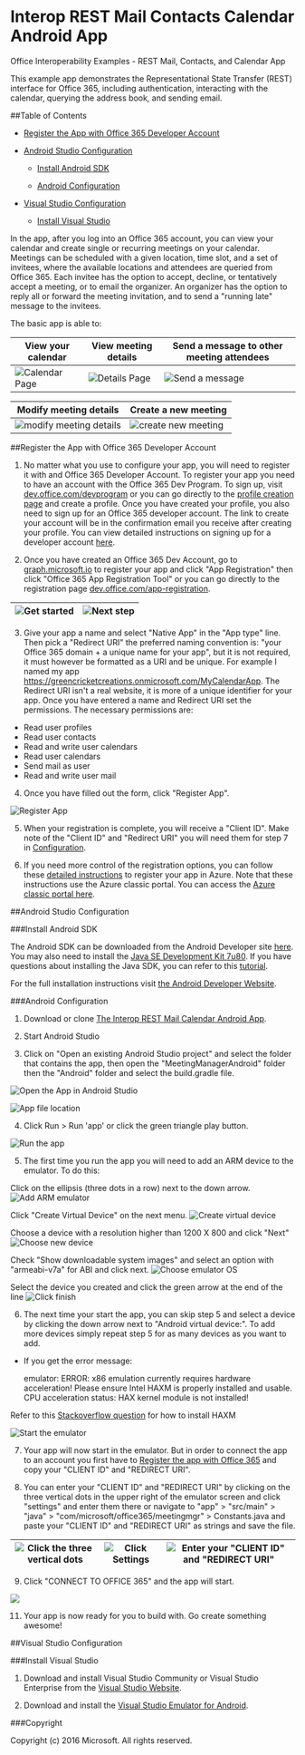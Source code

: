 # Interop REST Mail Contacts Calendar Android App

Office Interoperability Examples - REST Mail, Contacts, and Calendar App

This example app demonstrates the Representational State Transfer (REST) interface for Office 365, including authentication, interacting with the calendar, querying the address book, and sending email. 

##Table of Contents

* [Register the App with Office 365 Developer Account](#register-the-app-with-office-365-developer-account)

* [Android Studio Configuration](#android-studio-configuration)

  * [Install Android SDK](#install-android-sdk)

  * [Android Configuration](#android-configuration)

* [Visual Studio Configuration](#visual-studio-configuration)
  
  * [Install Visual Studio](#install-visual-studio)

In the app, after you log into an Office 365 account, you can view your calendar and create single or recurring meetings on your calendar. Meetings can be scheduled with a given location, time slot, and a set of invitees, where the available locations and attendees are queried from Office 365. Each invitee has the option to accept, decline, or tentatively accept a meeting, or to email the organizer. An organizer has the option to reply all or forward the meeting invitation, and to send a "running late" message to the invitees.

The basic app is able to:

View your calendar | View meeting details | Send a message to other meeting attendees
--- | --- | ---
![Calendar Page](/img/app-calendar.jpg) | ![Details Page](/img/app-meeting-details.jpg) | ![Send a message](/img/app-reply-all.jpg)

Modify meeting details | Create a new meeting
--- | ---
![modify meeting details](/img/app-modify-meeting.jpg) | ![create new meeting](/img/app-create-meeting.jpg)

##Register the App with Office 365 Developer Account

1. No matter what you use to configure your app, you will need to register it with and Office 365 Developer Account. To register your app you need to have an account with the Office 365 Dev Program. To sign up, visit [dev.office.com/devprogram](http://dev.office.com/devprogram) or you can go directly to the [profile creation page](https://profile.microsoft.com/RegSysProfileCenter/wizardnp.aspx?wizid=14b845d0-938c-45af-b061-f798fbb4d170&lcid=1033) and create a profile. Once you have created your profile, you also need to sign up for an Office 365 developer account. The link to create your account will be in the confirmation email you receive after creating your profile. You can view detailed instructions on signing up for a developer account [here](https://msdn.microsoft.com/en-us/library/office/fp179924.aspx#o365_signup).

2. Once you have created an Office 365 Dev Account, go to [graph.microsoft.io](http://graph.microsoft.io/en-us/) to register your app and click "App Registration" then click "Office 365 App Registration Tool" or you can go directly to the registration page [dev.office.com/app-registration](http://dev.office.com/app-registration).

  ![Get started](/img/ms-graph-get-started.jpg) | ![Next step](/img/ms-graph-get-started-2.jpg)
  --- | ---

3. Give your app a name and select "Native App" in the "App type" line. Then pick a "Redirect URI" the preferred naming convention is: "your Office 365 domain + a unique name for your app", but it is not required, it must however be formatted as a URI and be unique. For example I named my app https://greencricketcreations.onmicrosoft.com/MyCalendarApp. The Redirect URI isn't a real website, it is more of a unique identifier for your app. Once you have entered a name and Redirect URI set the permissions. The necessary permissions are:

  * Read user profiles
  * Read user contacts
  * Read and write user calendars
  * Read user calendars
  * Send mail as user
  * Read and write user mail

4. Once you have filled out the form, click "Register App".

  ![Register App](/img/ms-graph-get-started-3.jpg)

5. When your registration is complete, you will receive a "Client ID". Make note of the "Client ID" and "Redirect URI" you will need them for step 7 in [Configuration](#configuration).

6. If you need more control of the registration options, you can follow these [detailed instructions](https://github.com/jasonjoh/office365-azure-guides/blob/master/RegisterAnAppInAzure.md) to register your app in Azure. Note that these instructions use the Azure classic portal. You can access the [Azure classic portal here](https://manage.windowsazure.com/).

##Android Studio Configuration

###Install Android SDK

The Android SDK can be downloaded from the Android Developer site [here](http://developer.android.com/sdk/index.html). You may also need to install the [Java SE Development Kit 7u80](http://www.oracle.com/technetwork/java/javase/downloads/jdk7-downloads-1880260.html). If you have questions about installing the Java SDK, you can refer to this [tutorial](http://www.wikihow.com/Install-the-Java-Software-Development-Kit).

For the full installation instructions visit [the Android Developer Website](http://developer.android.com/sdk/installing/index.html).

###Android Configuration

1. Download or clone [The Interop REST Mail Calendar Android App](https://github.com/OfficeDev/Interop-REST-Mail-Contacts-Calendar-Sample).

2. Start Android Studio

3. Click on "Open an existing Android Studio project" and select the folder that contains the app, then open the "MeetingManagerAndroid" folder then the "Android" folder and select the build.gradle file.

  ![Open the App in Android Studio](/img/android-studio-open-project.jpg)

  ![App file location](/img/android-studio-file-location.jpg)

4. Click Run > Run 'app' or click the green triangle play button. 

  ![Run the app](/img/android-studio-run-app.jpg)

5. The first time you run the app you will need to add an ARM device to the emulator. To do this:  

  Click on the ellipsis (three dots in a row) next to the down arrow. 
  ![Add ARM emulator](/img/android-studio-add-emulator.jpg)

  Click "Create Virtual Device" on the next menu.
  ![Create virtual device](/img/android-studio-create-virtual-device.jpg)

  Choose a device with a resolution higher than 1200 X 800 and click "Next"
  ![Choose new device](/img/android-studio-choose-new-device.jpg)

  Check "Show downloadable system images" and select an option with "armeabi-v7a" for ABI and click next. 
  ![Choose emulator OS](/img/android-studio-choose-os.jpg)

  Select the device you created and click the green arrow at the end of the line
  ![Click finish](/img/android-studio-click-finish.jpg)

6. The next time your start the app, you can skip step 5 and select a device by clicking the down arrow next to "Android virtual device:". To add more devices simply repeat step 5 for as many devices as you want to add.

 * If you get the error message: 

    emulator: ERROR: x86 emulation currently requires hardware acceleration!
    Please ensure Intel HAXM is properly installed and usable.
    CPU acceleration status: HAX kernel module is not installed!

  Refer to this [Stackoverflow question](http://stackoverflow.com/questions/26355645/error-in-launching-avd) for how to install HAXM

  ![Start the emulator](/img/android-studio-run-emulator.jpg)

7. Your app will now start in the emulator. But in order to connect the app to an account you first have to [Register the app with Office 365](#register-the-app-with-office-365-developer-account) and copy your "CLIENT ID" and "REDIRECT URI".

8. You can enter your "CLIENT ID" and "REDIRECT URI" by clicking on the three vertical dots in the upper right of the emulator screen and click "settings" and enter them there or navigate to "app" > "src/main" > "java" > "com/microsoft/office365/meetingmgr" > Constants.java and paste your "CLIENT ID" and "REDIRECT URI" as strings and save the file.

  ![Click the three vertical dots](/img/android-studio-run-emulator-settings-2.jpg) | ![Click Settings](/img/android-studio-run-emulator-select-settings-2.jpg) | ![Enter your "CLIENT ID" and "REDIRECT URI"](/img/android-studio-run-emulator-string-entry-2.jpg)
  --- | --- | ---

9. Click "CONNECT TO OFFICE 365" and the app will start. 

  ![](/img/emulator-screen.jpg)

11. Your app is now ready for you to build with. Go create something awesome!

##Visual Studio Configuration


###Install Visual Studio

1. Download and install Visual Studio Community or Visual Studio Enterprise from the [Visual Studio Website](https://www.visualstudio.com/).

2. Download and install the [Visual Studio Emulator for Android](https://www.visualstudio.com/en-us/features/msft-android-emulator-vs.aspx).

###Copyright

Copyright (c) 2016 Microsoft. All rights reserved.
